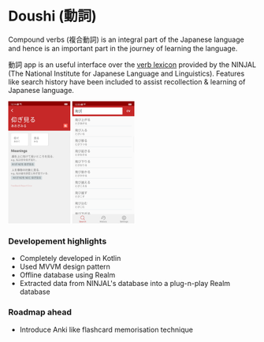 # Doushi (動詞)

Compound verbs (複合動詞) is an integral part of the Japanese language and hence is an important part in the journey of learning the language.

動詞 app is an useful interface over the [verb lexicon]() provided by the NINJAL (The National Institute for Japanese Language and Linguistics). Features like search history have been included to assist recollection & learning of Japanese language.

<img src="screenshots/screenshot1.webp" width="25%" />   <img src="screenshots/screenshot2.webp" width="25%" />

### Developement highlights
- Completely developed in Kotlin
- Used MVVM design pattern
- Offline database using Realm
- Extracted data from NINJAL's database into a plug-n-play Realm database

### Roadmap ahead
- Introduce Anki like flashcard memorisation technique
